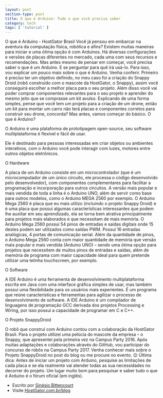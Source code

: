 ```yaml
---
layout: post
section-type: post
title: O que é Arduino: Tudo o que você precisa saber
category: tech
tags: [ 'tutorial' ]
---
```

 
 O que é Arduino - HostGator Brasil
Você já pensou em embarcar na aventura da computação física, robótica e afins? Existem muitas maneiras para iniciar e uma ótima opção é com Arduinos. Há diversas configurações e versões de placas diferentes no mercado, cada uma com seus recursos e recomendações. Mas antes mesmo de pensar em começar, você precisa saber o que é um Arduino. E se perguntar para quê irá usá-lo. Para isso, vou explicar um pouco mais sobre o que é Arduino. Venha conferir.
Primeiro é preciso ter um objetivo definido, no meu caso foi a criação do Snappy Droid (robô construído com o mascote da HostGator, o Snappy), assim você conseguirá escolher a melhor placa para o seu projeto. Além disso você vai poder comprar componentes relevantes para o seu projeto e aprender do mesmo jeito que se comprasse um kit avulso.
Explicando de uma forma simples, pense que você tem um projeto para a criação de um drone, então um kit para montar um carro não terá placas e componentes corretos para construir seu drone, concorda? Mas antes, vamos começar do básico.
O que é Arduino?

O Arduino é uma plataforma de prototipagem open-source, seu software multiplataforma é flexível e fácil de usar. 

Ele é destinado para pessoas interessadas em criar objetos ou ambientes interativos, com o Arduino você pode interagir com luzes, motores entre outros objetos eletrônicos.

O Hardware

A placa de um Arduino consiste em um microcontrolador (que é um microcomputador de um único circuito, ele processa o código desenvolvido pelo desenvolvedor), com componentes complementares para facilitar a programação e incorporação para outros circuitos.
A versão mais popular e mais vendida de toda a linha é o Arduino UNO, além de servir como base para outros modelos, como o Arduino MEGA 2560 por exemplo. O Arduino Mega 2560 é placa que eu mais utilizo (incluindo o projeto Snappy Droid) e é uma placa que possui algumas características interessantes que podem lhe auxiliar em seu aprendizado, ela se torna bem atrativa principalmente para projetos mais elaborados e que necessitam de mais memória.
O Arduino Mega 2560 possui 54 pinos de entradas e saídas digitais onde 15 destes podem ser utilizados como saídas PWM. Possui 16 entradas analógicas, 4 portas de comunicação serial.
Além da quantidade de pinos, o Arduino Mega 2560 conta com maior quantidade de memória que versão mais popular e mais vendida (Arduino UNO) – sendo uma ótima opção para projetos que necessitem de muitos pinos de entradas e saídas, além de memória de programa com maior capacidade ideal para quem pretende utilizar uma telinha touchscreen, por exemplo.

O Software

A IDE Arduino é uma ferramenta de desenvolvimento multiplataforma escrita em Java com uma interface gráfica simples de usar, mas também possui uma flexibilidade para os usuários mais experientes. É um programa que reúne características e ferramentas para agilizar o processo de desenvolvimento de software.
A IDE Arduino é um compilador de linguagens de programação GCC derivada dos projetos Processing e Wiring, por isso possui a capacidade de programar em C e C++.

O Projeto SnappyDroid

O robô que construí com Arduino contou com a colaboração da HostGator Brasil. Para o projeto utilizei uma pelúcia do mascote da empresa – o Snappy, que apresentei pela primeira vez na Campus Party 2016.
Após muitas adaptações e colaborações através do GitHub, vou participar do concurso de robôs na Campus Party 2017. Venha conhecer mais sobre o Projeto SnappyDroid no post do blog ou me procure no evento. 😉
Última dica: Antes de iniciar um projeto com Arduino, pesquise as limitações de cada placa e se ela realmente vai atender todas as sua necessidades no decorrer do projeto. Um lugar muito bom para pesquisar e saber tudo o que é Arduino é o fórum oficial (em inglês).

* Escrito por [Sinésio Bittencourt](https://sinesio.com.br)  </br >
* Visite [HostGator.com.br/blog](https://blog.hostgator.com.br/o-que-rolou-na-campus-party-2016/)
